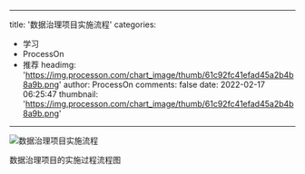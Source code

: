 
---
title: '数据治理项目实施流程'
categories: 
 - 学习
 - ProcessOn
 - 推荐
headimg: 'https://img.processon.com/chart_image/thumb/61c92fc41efad45a2b4b8a9b.png'
author: ProcessOn
comments: false
date: 2022-02-17 06:25:47
thumbnail: 'https://img.processon.com/chart_image/thumb/61c92fc41efad45a2b4b8a9b.png'
---

<div>   
<img class="thumb" alt="数据治理项目实施流程" src="https://img.processon.com/chart_image/thumb/61c92fc41efad45a2b4b8a9b.png" referrerpolicy="no-referrer">
<p>数据治理项目的实施过程流程图</p>  
</div>
            